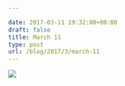 ```yaml
---

date: 2017-03-11 19:32:00+00:00
draft: false
title: March 11
type: post
url: /blog/2017/3/march-11
---
```


![](/images/2017-03-11-20173march-11/FullSizeRender.jpg)

